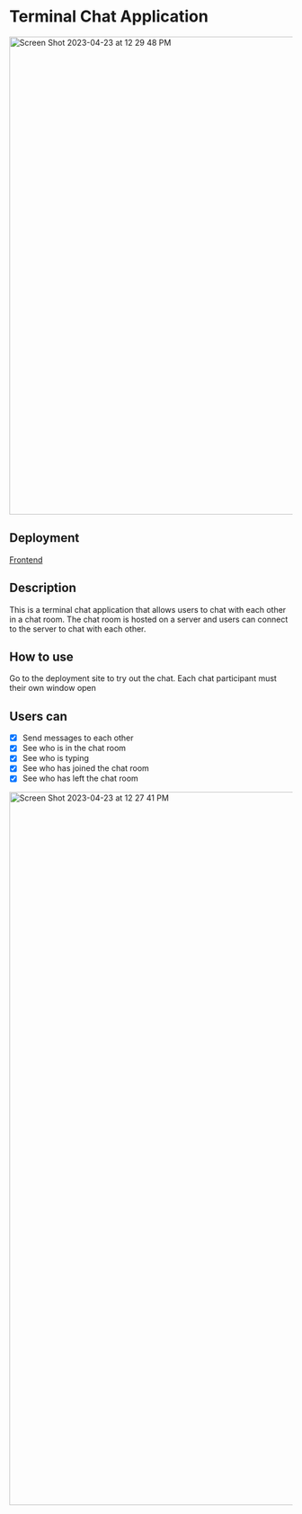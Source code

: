 # Terminal Chat Application

<img width="851" alt="Screen Shot 2023-04-23 at 12 29 48 PM" src="https://user-images.githubusercontent.com/53094729/233860814-ed22f037-2800-4cad-b3c7-9ec8f6e6e62c.png">

## Deployment
<p><a href="https://sweet-dodol-a631d4.netlify.app/" target="_blank">Frontend</a></p>

## Description
<p>This is a terminal chat application that allows users to chat with each other in a chat room. The chat room is hosted on a server and users can connect to the server to chat with each other.</p>

## How to use
<p>Go to the deployment site to try out the chat. Each chat participant must their own window open</p>

## Users can
- [x] Send messages to each other
- [x] See who is in the chat room
- [x] See who is typing
- [x] See who has joined the chat room
- [x] See who has left the chat room

<img width="1270" alt="Screen Shot 2023-04-23 at 12 27 41 PM" src="https://user-images.githubusercontent.com/53094729/233860768-2556f078-259a-40de-aacf-6ab0a67a9fcb.png">
